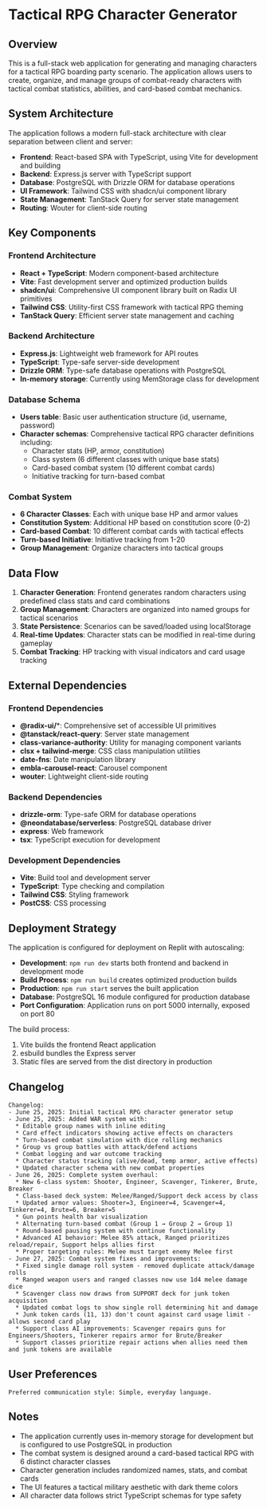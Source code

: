# Tactical RPG Character Generator

## Overview

This is a full-stack web application for generating and managing characters for a tactical RPG boarding party scenario. The application allows users to create, organize, and manage groups of combat-ready characters with tactical combat statistics, abilities, and card-based combat mechanics.

## System Architecture

The application follows a modern full-stack architecture with clear separation between client and server:

- **Frontend**: React-based SPA with TypeScript, using Vite for development and building
- **Backend**: Express.js server with TypeScript support
- **Database**: PostgreSQL with Drizzle ORM for database operations
- **UI Framework**: Tailwind CSS with shadcn/ui component library
- **State Management**: TanStack Query for server state management
- **Routing**: Wouter for client-side routing

## Key Components

### Frontend Architecture
- **React + TypeScript**: Modern component-based architecture
- **Vite**: Fast development server and optimized production builds
- **shadcn/ui**: Comprehensive UI component library built on Radix UI primitives
- **Tailwind CSS**: Utility-first CSS framework with tactical RPG theming
- **TanStack Query**: Efficient server state management and caching

### Backend Architecture
- **Express.js**: Lightweight web framework for API routes
- **TypeScript**: Type-safe server-side development
- **Drizzle ORM**: Type-safe database operations with PostgreSQL
- **In-memory storage**: Currently using MemStorage class for development

### Database Schema
- **Users table**: Basic user authentication structure (id, username, password)
- **Character schemas**: Comprehensive tactical RPG character definitions including:
  - Character stats (HP, armor, constitution)
  - Class system (6 different classes with unique base stats)
  - Card-based combat system (10 different combat cards)
  - Initiative tracking for turn-based combat

### Combat System
- **6 Character Classes**: Each with unique base HP and armor values
- **Constitution System**: Additional HP based on constitution score (0-2)
- **Card-based Combat**: 10 different combat cards with tactical effects
- **Turn-based Initiative**: Initiative tracking from 1-20
- **Group Management**: Organize characters into tactical groups

## Data Flow

1. **Character Generation**: Frontend generates random characters using predefined class stats and card combinations
2. **Group Management**: Characters are organized into named groups for tactical scenarios
3. **State Persistence**: Scenarios can be saved/loaded using localStorage
4. **Real-time Updates**: Character stats can be modified in real-time during gameplay
5. **Combat Tracking**: HP tracking with visual indicators and card usage tracking

## External Dependencies

### Frontend Dependencies
- **@radix-ui/***: Comprehensive set of accessible UI primitives
- **@tanstack/react-query**: Server state management
- **class-variance-authority**: Utility for managing component variants
- **clsx + tailwind-merge**: CSS class manipulation utilities
- **date-fns**: Date manipulation library
- **embla-carousel-react**: Carousel component
- **wouter**: Lightweight client-side routing

### Backend Dependencies
- **drizzle-orm**: Type-safe ORM for database operations
- **@neondatabase/serverless**: PostgreSQL database driver
- **express**: Web framework
- **tsx**: TypeScript execution for development

### Development Dependencies
- **Vite**: Build tool and development server
- **TypeScript**: Type checking and compilation
- **Tailwind CSS**: Styling framework
- **PostCSS**: CSS processing

## Deployment Strategy

The application is configured for deployment on Replit with autoscaling:

- **Development**: `npm run dev` starts both frontend and backend in development mode
- **Build Process**: `npm run build` creates optimized production builds
- **Production**: `npm run start` serves the built application
- **Database**: PostgreSQL 16 module configured for production database
- **Port Configuration**: Application runs on port 5000 internally, exposed on port 80

The build process:
1. Vite builds the frontend React application
2. esbuild bundles the Express server
3. Static files are served from the dist directory in production

## Changelog

```
Changelog:
- June 25, 2025: Initial tactical RPG character generator setup
- June 25, 2025: Added WAR system with:
  * Editable group names with inline editing
  * Card effect indicators showing active effects on characters
  * Turn-based combat simulation with dice rolling mechanics
  * Group vs group battles with attack/defend actions
  * Combat logging and war outcome tracking
  * Character status tracking (alive/dead, temp armor, active effects)
  * Updated character schema with new combat properties
- June 26, 2025: Complete system overhaul:
  * New 6-class system: Shooter, Engineer, Scavenger, Tinkerer, Brute, Breaker
  * Class-based deck system: Melee/Ranged/Support deck access by class
  * Updated armor values: Shooter=3, Engineer=4, Scavenger=4, Tinkerer=4, Brute=6, Breaker=5
  * Gun points health bar visualization
  * Alternating turn-based combat (Group 1 → Group 2 → Group 1)
  * Round-based pausing system with continue functionality
  * Advanced AI behavior: Melee 85% attack, Ranged prioritizes reload/repair, Support helps allies first
  * Proper targeting rules: Melee must target enemy Melee first
- June 27, 2025: Combat system fixes and improvements:
  * Fixed single damage roll system - removed duplicate attack/damage rolls
  * Ranged weapon users and ranged classes now use 1d4 melee damage dice
  * Scavenger class now draws from SUPPORT deck for junk token acquisition
  * Updated combat logs to show single roll determining hit and damage
  * Junk token cards (11, 13) don't count against card usage limit - allows second card play
  * Support class AI improvements: Scavenger repairs guns for Engineers/Shooters, Tinkerer repairs armor for Brute/Breaker
  * Support classes prioritize repair actions when allies need them and junk tokens are available
```

## User Preferences

```
Preferred communication style: Simple, everyday language.
```

## Notes

- The application currently uses in-memory storage for development but is configured to use PostgreSQL in production
- The combat system is designed around a card-based tactical RPG with 6 distinct character classes
- Character generation includes randomized names, stats, and combat cards
- The UI features a tactical military aesthetic with dark theme colors
- All character data follows strict TypeScript schemas for type safety